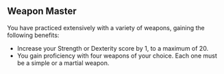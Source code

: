 ## Weapon Master
You have practiced extensively with a variety of weapons, gaining the following benefits:

* Increase your Strength or Dexterity score by 1, to a maximum of 20.
* You gain proficiency with four weapons of your choice. Each one must be a simple or a martial weapon.


